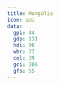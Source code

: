 ```yaml
---
title: Mongolia
icon: 🇲🇳
data:
  gpi: 44
  gdp: 131
  hdi: 96
  whr: 77
  col: 39
  gci: 106
  gfs: 55
---
```

